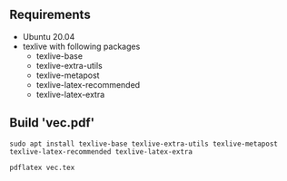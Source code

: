 ## Requirements

- Ubuntu 20.04
- texlive with following packages
  - texlive-base
  - texlive-extra-utils
  - texlive-metapost
  - texlive-latex-recommended
  - texlive-latex-extra

## Build 'vec.pdf'

```
sudo apt install texlive-base texlive-extra-utils texlive-metapost texlive-latex-recommended texlive-latex-extra

pdflatex vec.tex

```
